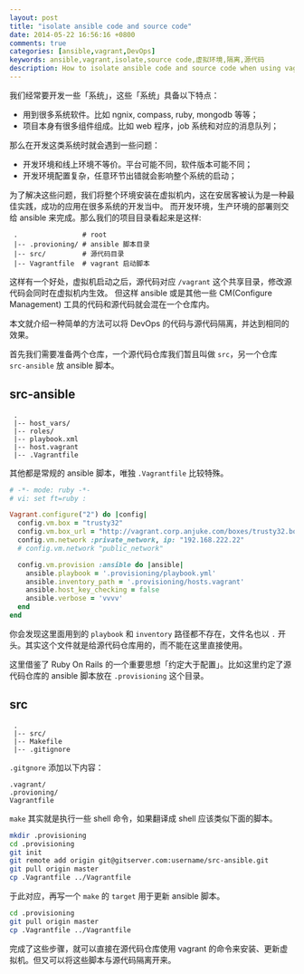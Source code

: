 ```yaml
---
layout: post
title: "isolate ansible code and source code"
date: 2014-05-22 16:56:16 +0800
comments: true
categories: [ansible,vagrant,DevOps]
keywords: ansible,vagrant,isolate,source code,虚拟环境,隔离,源代码
description: How to isolate ansible code and source code when using vagrant for develop environment.
---
```


我们经常要开发一些「系统」，这些「系统」具备以下特点：

+ 用到很多系统软件。比如 ngnix, compass, ruby, mongodb 等等；
+ 项目本身有很多组件组成。比如 web 程序，job 系统和对应的消息队列；

那么在开发这类系统时就会遇到一些问题：

+ 开发环境和线上环境不等价。平台可能不同，软件版本可能不同；
+ 开发环境配置复杂，任意环节出错就会影响整个系统的启动；

为了解决这些问题，我们将整个环境安装在虚拟机内，这在安居客被认为是一种最佳实践，成功的应用在很多系统的开发当中。
而开发环境，生产环境的部署则交给 ansible 来完成。那么我们的项目目录看起来是这样:

```
 .                # root  
 |-- .provioning/ # ansible 脚本目录
 |-- src/         # 源代码目录
 |-- Vagrantfile  # vagrant 启动脚本
```

这样有一个好处，虚拟机启动之后，源代码对应 `/vagrant` 这个共享目录，修改源代码会同时在虚拟机内生效。
但这样 ansible 或是其他一些 CM(Configure Management) 工具的代码和源代码就会混在一个仓库内。

本文就介绍一种简单的方法可以将 DevOps 的代码与源代码隔离，并达到相同的效果。

<!-- more -->

首先我们需要准备两个仓库，一个源代码仓库我们暂且叫做 `src`，另一个仓库 `src-ansible` 放 ansible 脚本。

## src-ansible

```
 .
 |-- host_vars/
 |-- roles/
 |-- playbook.xml
 |-- host.vagrant
 |-- .Vagrantfile
```

其他都是常规的 ansible 脚本，唯独 `.Vagrantfile` 比较特殊。

```ruby
# -*- mode: ruby -*-
# vi: set ft=ruby :

Vagrant.configure("2") do |config|
  config.vm.box = "trusty32"
  config.vm.box_url = "http://vagrant.corp.anjuke.com/boxes/trusty32.box"
  config.vm.network :private_network, ip: "192.168.222.22"
  # config.vm.network "public_network"

  config.vm.provision :ansible do |ansible|
    ansible.playbook = '.provisioning/playbook.yml'
    ansible.inventory_path = '.provisioning/hosts.vagrant'
    ansible.host_key_checking = false
    ansible.verbose = 'vvvv'
  end
end
```

你会发现这里面用到的 `playbook` 和 `inventory` 路径都不存在，文件名也以 `.` 开头。其实这个文件就是给源代码仓库用的，而不能在这里直接使用。

这里借鉴了 Ruby On Rails 的一个重要思想「约定大于配置」。比如这里约定了源代码仓库的 ansible 脚本放在 `.provisioning` 这个目录。

## src

```text
 .
 |-- src/
 |-- Makefile
 |-- .gitignore
```

`.gitgnore` 添加以下内容：

```text
.vagrant/
.provioning/
Vagrantfile
```

`make` 其实就是执行一些 shell 命令，如果翻译成 shell 应该类似下面的脚本。

```bash
mkdir .provisioning
cd .provisioning
git init
git remote add origin git@gitserver.com:username/src-ansible.git
git pull origin master
cp .Vagrantfile ../Vagrantfile
```

于此对应，再写一个 `make` 的 `target` 用于更新 ansible 脚本。

```bash
cd .provisioning
git pull origin master
cp .Vagrantfile ../Vagrantfile
```

完成了这些步骤，就可以直接在源代码仓库使用 vagrant 的命令来安装、更新虚拟机。但又可以将这些脚本与源代码隔离开来。
